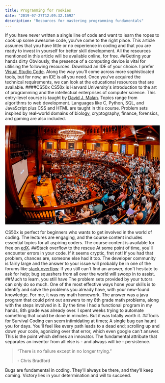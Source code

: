 ```yaml
---
title: Programming for rookies
date: "2019-07-27T12:09:32.169Z"
description: "Resources for mastering programming fundamentals"
---
```

If you have never written a single line of code and want to learn the ropes to cook up some awesome code, you've come to the right place. This article assumes that you have little or no experience in coding and that you are ready to invest in yourself for better skill development. All the resources mentioned in this article will be available online, for free.
##Getting your hands dirty
Obviously, the presence of a computing device is vital for utilising the following resources. Download an IDE of your choice. I prefer [Visual Studio Code](https://code.visualstudio.com/). Along the way you'll come across more sophisticated tools, but for now, an IDE is all you need. Once you've acquired the technical requirements, we can look at the educational resources that are available.
####CS50x
 CS50x is Harvard University's introduction to the art of programming and the intellectual enterprises of computer science. This entry-level course is taught by [David J. Malan](https://twitter.com/davidjmalan). Topics range from algorithms to web development. Languages like C, Python, SQL, and JavaScript plus CSS and HTML are taught in this course. Problem sets inspired by real-world domains of biology, cryptography, finance, forensics, and gaming are also included.

 ![CS50 Classroom](./CS50d.png)

 CS50x is perfect for beginners who wants to get involved in the world of coding. The lectures are engaging, and the course content includes essential topics for all aspiring coders. The course content is available for free on [edX](https://www.edx.org/course/cs50s-introduction-computer-science-harvardx-cs50x). 
##Stack overflow to the rescue
At some point of time, you'll encounter errors in your code. If it seems cryptic, fret not! If you had that problem, chances are, someone else had it too. The developer community is fairly large and the answer to your issue will probably be in one of the forums like [stack overflow](https://stackoverflow.com/). If you still can't find an answer, don't hesitate to ask for help; bug squashers from all over the world will swoop in to assist.
##Much to learn, you still have
The problem sets provided by your tutors can only do so much. One of the most effective ways hone your skills is to identify and solve the problems you already have, with your new-found knowledge. For me, it was my math homework. The answer was a java program that could print out answers to my 8th grade math problems, along with the steps involved in it. By the time I had a functional program in my hands, 8th grade was already over. I spent weeks trying to automate something that could be done in minutes. But it was totally worth it.
##Tools for Survival
Coding can seem intimidating at times; A single bug can haunt you for days. You'll feel like every path leads to a dead end; scrolling up and down your code, agonizing over that error, which even google can't answer. This is the point which defines an innovator. The fundamental attribute that separates an inventor from all else is - and always will be - persistence.
>“There is no failure except in no longer trying.” 
>
>- Chris Bradford

Bugs are fundamental in coding. They'll always be there, and they'll keep coming. Victory lies in your determination and will to succeed. 



